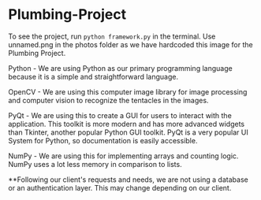 # Plumbing-Project

To see the project, run `python framework.py` in the terminal. Use unnamed.png in the photos folder as we have hardcoded this image for the Plumbing Project.

Python - We are using Python as our primary programming language because it is a simple and straightforward language. 

OpenCV - We are using this computer image library for image processing and computer vision to recognize the tentacles in the images. 

PyQt - We are using this to create a GUI for users to interact with the application. This toolkit is more modern and has more advanced widgets than Tkinter, another popular Python GUI toolkit. PyQt is a very popular UI System for Python, so documentation is easily accessible.

NumPy - We are using this for implementing arrays and counting logic. NumPy uses a lot less memory in comparison to lists. 

**Following our client's requests and needs, we are not using a database or an authentication layer. This may change depending on our client. 
